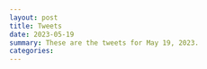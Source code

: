 ```yaml
---
layout: post
title: Tweets
date: 2023-05-19
summary: These are the tweets for May 19, 2023.
categories:
---
```


